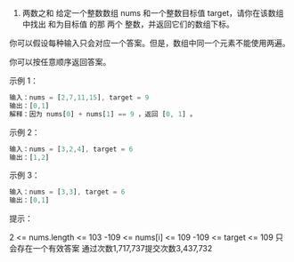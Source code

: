1. 两数之和
给定一个整数数组 nums 和一个整数目标值 target，请你在该数组中找出 和为目标值 的那 两个 整数，并返回它们的数组下标。

你可以假设每种输入只会对应一个答案。但是，数组中同一个元素不能使用两遍。

你可以按任意顺序返回答案。

示例 1：
```javascript
输入：nums = [2,7,11,15], target = 9
输出：[0,1]
解释：因为 nums[0] + nums[1] == 9 ，返回 [0, 1] 。
```
示例 2：
```javascript
输入：nums = [3,2,4], target = 6
输出：[1,2]
```
示例 3：
```javascript
输入：nums = [3,3], target = 6
输出：[0,1]
```

提示：

2 <= nums.length <= 103
-109 <= nums[i] <= 109
-109 <= target <= 109
只会存在一个有效答案
通过次数1,717,737提交次数3,437,732